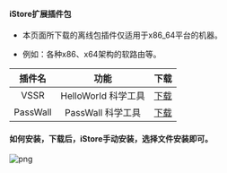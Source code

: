 #### iStore扩展插件包

* 本页面所下载的离线包插件仅适用于x86_64平台的机器。

* 例如：各种x86、x64架构的软路由等。

|插件名|功能|下载|
| :----: | :----: | :----: |
| VSSR | HelloWorld 科学工具 | [下载](https://cdn.jsdelivr.net/gh/AUK9527/Are-u-ok@master/x86/all/VSSR_x86.run) |
| PassWall | PassWall 科学工具 | [下载](https://cdn.jsdelivr.net/gh/AUK9527/Are-u-ok@master/x86/all/PassWall_x86.run) |


#### 如何安装，下载后，iStore手动安装，选择文件安装即可。

![png](https://cdn.jsdelivr.net/gh/AUK9527/Are-u-ok@master/apps/install.png)














